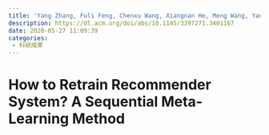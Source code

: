 ```yaml
---
title: 'Yang Zhang, Fuli Feng, Chenxu Wang, Xiangnan He, Meng Wang, Yan Li, and Yongdong Zhang. 2020. How to Retrain Recommender System? A Sequential Meta-Learning Method. In Proceedings of the 43rd International ACM SIGIR Conference on Research and Development in Information Retrieval (SIGIR '20). Association for Computing Machinery, New York, NY, USA, 1479–1488.'
description: https://dl.acm.org/doi/abs/10.1145/3397271.3401167
date: 2020-05-27 11:09:39
categories:
 - 科研成果
---
```

# How to Retrain Recommender System? A Sequential Meta-Learning Method